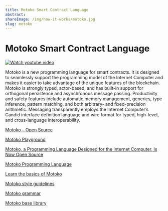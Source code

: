 ```yaml
---
title: Motoko Smart Contract Language
abstract:
shareImage: /img/how-it-works/motoko.jpg
slug: motoko
---
```


# Motoko Smart Contract Language

[![Watch youtube video](https://i.ytimg.com/vi/4eSceDOS-Ms/hqdefault.jpg)](https://www.youtube.com/watch?v=4eSceDOS-Ms)

Motoko is a new programming language for smart contracts. It is designed to seamlessly support the programming model of the Internet Computer and makes it easier to take advantage of the unique features of the blockchain. Motoko is strongly typed, actor-based, and has built-in support for orthogonal persistence and asynchronous message passing. Productivity and safety features include automatic memory management, generics, type inference, pattern matching, and both arbitrary- and fixed-precision arithmetic. Messaging transparently employs the Internet Computer’s Candid interface definition language and wire format for typed, high-level, and cross-language interoperability.

[Motoko – Open Source](https://github.com/dfinity/motoko)

[Motoko Playground](https://m7sm4-2iaaa-aaaab-qabra-cai.raw.ic0.app/)

[Motoko, a Programming Language Designed for the Internet Computer, Is Now Open Source](https://medium.com/dfinity/motoko-a-programming-language-designed-for-the-internet-computer-is-now-open-source-8d85da4db735)

[Motoko Programming Language](https://internetcomputer.org/docs/current/motoko/main/getting-started/motoko-introduction)

[Learn the basics of Motoko](https://internetcomputer.org/docs/current/motoko/main/getting-started/motoko-introduction)

[Motoko style guidelines](https://internetcomputer.org/docs/current/motoko/main/reference/style)

[Motoko grammar](https://internetcomputer.org/docs/current/motoko/main/reference/motoko-grammar)

[Motoko base library](https://internetcomputer.org/docs/current/motoko/main/base/)
